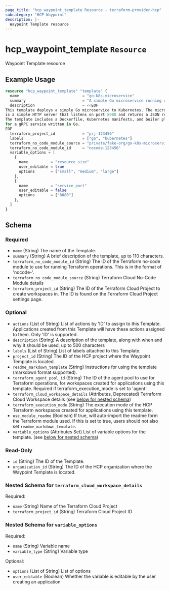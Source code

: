 ```yaml
---
page_title: "hcp_waypoint_template Resource - terraform-provider-hcp"
subcategory: "HCP Waypoint"
description: |-
  Waypoint Template resource
---
```


# hcp_waypoint_template `Resource`

Waypoint Template resource

## Example Usage

```terraform
resource "hcp_waypoint_template" "template" {
  name                            = "go-k8s-microservice"
  summary                         = "A simple Go microservice running on Kubernetes."
  description                     = <<EOF
This template deploys a simple Go microservice to Kubernetes. The microservice
is a simple HTTP server that listens on port 8080 and returns a JSON response.
The template includes a Dockerfile, Kubernetes manifests, and boiler plate code
for a gRPC service written in Go.
EOF
  terraform_project_id            = "prj-123456"
  labels                          = ["go", "kubernetes"]
  terraform_no_code_module_source = "private/fake-org/go-k8s-microservice/kubernetes"
  terraform_no_code_module_id     = "nocode-123456"
  variable_options = [
    {
      name          = "resource_size"
      user_editable = true
      options       = ["small", "medium", "large"]
    },
    {
      name          = "service_port"
      user_editable = false
      options       = ["8080"]
    },
  ]
}
```

<!-- schema generated by tfplugindocs -->
## Schema

### Required

- `name` (String) The name of the Template.
- `summary` (String) A brief description of the template, up to 110 characters.
- `terraform_no_code_module_id` (String) The ID of the Terraform no-code module to use for running Terraform operations. This is in the format of 'nocode-<ID>'.
- `terraform_no_code_module_source` (String) Terraform Cloud No-Code Module details
- `terraform_project_id` (String) The ID of the Terraform Cloud Project to create workspaces in. The ID is found on the Terraform Cloud Project settings page.

### Optional

- `actions` (List of String) List of actions by 'ID' to assign to this Template. Applications created from this Template will have these actions assigned to them. Only 'ID' is supported.
- `description` (String) A description of the template, along with when and why it should be used, up to 500 characters
- `labels` (List of String) List of labels attached to this Template.
- `project_id` (String) The ID of the HCP project where the Waypoint Template is located.
- `readme_markdown_template` (String) Instructions for using the template (markdown format supported).
- `terraform_agent_pool_id` (String) The ID of the agent pool to use for Terraform operations, for workspaces created for applications using this template. Required if terraform_execution_mode is set to 'agent'.
- `terraform_cloud_workspace_details` (Attributes, Deprecated) Terraform Cloud Workspace details (see [below for nested schema](#nestedatt--terraform_cloud_workspace_details))
- `terraform_execution_mode` (String) The execution mode of the HCP Terraform workspaces created for applications using this template.
- `use_module_readme` (Boolean) If true, will auto-import the readme form the Terraform module used. If this is set to true, users should not also set `readme_markdown_template`.
- `variable_options` (Attributes Set) List of variable options for the template. (see [below for nested schema](#nestedatt--variable_options))

### Read-Only

- `id` (String) The ID of the Template.
- `organization_id` (String) The ID of the HCP organization where the Waypoint Template is located.

<a id="nestedatt--terraform_cloud_workspace_details"></a>
### Nested Schema for `terraform_cloud_workspace_details`

Required:

- `name` (String) Name of the Terraform Cloud Project
- `terraform_project_id` (String) Terraform Cloud Project ID


<a id="nestedatt--variable_options"></a>
### Nested Schema for `variable_options`

Required:

- `name` (String) Variable name
- `variable_type` (String) Variable type

Optional:

- `options` (List of String) List of options
- `user_editable` (Boolean) Whether the variable is editable by the user creating an application
